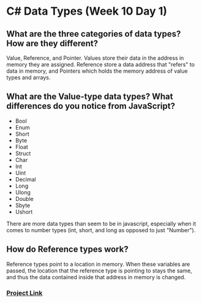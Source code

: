 # C# Data Types (Week 10 Day 1)

## What are the three categories of data types? How are they different?

Value, Reference, and Pointer. Values store their data in the address in memory they are assigned. Reference store a data address that "refers" to data in memory, and Pointers which holds the memory address of value types and arrays.

## What are the Value-type data types? What differences do you notice from JavaScript?

* Bool
* Enum
* Short
* Byte
* Float
* Struct
* Char
* Int
* Uint
* Decimal
* Long
* Ulong
* Double
* Sbyte
* Ushort

There are more data types than seem to be in javascript, especially when it comes to number types (int, short, and long as opposed to just "Number").

## How do Reference types work?

Reference types point to a location in memory. When these variables are passed, the location that the reference type is pointing to stays the same, and thus the data contained inside that address in memory is changed.

### [Project Link](https://github.com/CyberTomB/csharp-rock-paper-scissors)